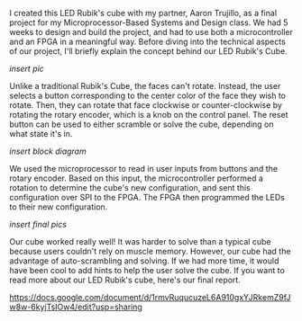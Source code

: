 I created this LED Rubik's cube with my partner, Aaron Trujillo, as a final project for my Microprocessor-Based Systems and Design class. We had 5 weeks to design and build the project, and had to use both a microcontroller and an FPGA in a meaningful way. Before diving into the technical aspects of our project, I'll briefly explain the concept behind our LED Rubik's Cube. 

*insert pic*

Unlike a traditional Rubik's Cube, the faces can't rotate. Instead, the user selects a button corresponding to the center color of the face they wish to rotate. Then, they can rotate that face clockwise or counter-clockwise by rotating the rotary encoder, which is a knob on the control panel. The reset button can be used to either scramble or solve the cube, depending on what state it's in. 

*insert block diagram*

We used the microprocessor to read in user inputs from buttons and the rotary encoder. Based on this input, the microcontroller performed a rotation to determine the cube's new configuration, and sent this configuration over SPI to the FPGA. The FPGA then programmed the LEDs to their new configuration.

*insert final pics*

Our cube worked really well! It was harder to solve than a typical cube because users couldn't rely on muscle memory. However, our cube had the advantage of auto-scrambling and solving. If we had more time, it would have been cool to add hints to help the user solve the cube. If you want to read more about our LED Rubik's cube, here's our final report. 


https://docs.google.com/document/d/1rmvRuqucuzeL6A910gxYJRkemZ9fJw8w-6kyjTsIOw4/edit?usp=sharing
